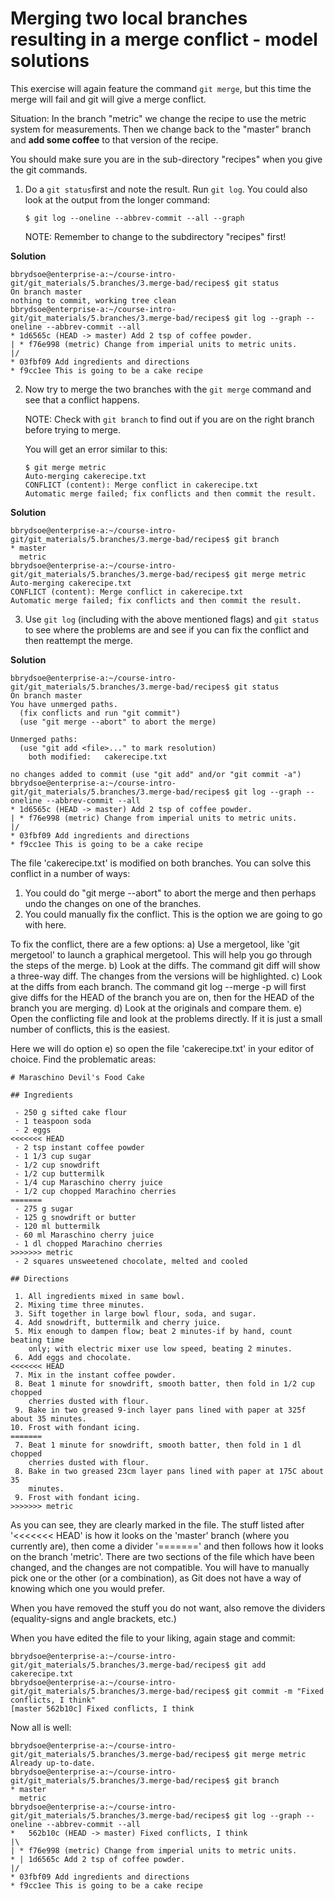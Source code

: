 # Merging two local branches resulting in a merge conflict - model solutions 

This exercise will again feature the command `git merge`, but this time the merge will fail and git will give a merge conflict. 

Situation: In the branch "metric" we change the recipe to use the metric system for measurements. Then we change back to the "master" branch and **add some coffee** to that version of the recipe.

You should make sure you are in the sub-directory "recipes" when you give the git commands. 

1. Do a `git status`first and note the result. Run `git log`. You could also look at the output from the longer command: 
   
   ```
   $ git log --oneline --abbrev-commit --all --graph
   ```

   NOTE: Remember to change to the subdirectory "recipes" first!

**Solution**

```shell
bbrydsoe@enterprise-a:~/course-intro-git/git_materials/5.branches/3.merge-bad/recipes$ git status
On branch master
nothing to commit, working tree clean
bbrydsoe@enterprise-a:~/course-intro-git/git_materials/5.branches/3.merge-bad/recipes$ git log --graph --oneline --abbrev-commit --all
* 1d6565c (HEAD -> master) Add 2 tsp of coffee powder.
| * f76e998 (metric) Change from imperial units to metric units.
|/  
* 03fbf09 Add ingredients and directions
* f9cc1ee This is going to be a cake recipe
```

2. Now try to merge the two branches with the `git merge` command and see that a conflict happens. 

   NOTE: Check with `git branch` to find out if you are on the right branch before trying to merge.

   You will get an error similar to this: 

   ```
   $ git merge metric
   Auto-merging cakerecipe.txt
   CONFLICT (content): Merge conflict in cakerecipe.txt
   Automatic merge failed; fix conflicts and then commit the result.
   ```

**Solution**

```shell
bbrydsoe@enterprise-a:~/course-intro-git/git_materials/5.branches/3.merge-bad/recipes$ git branch
* master
  metric
bbrydsoe@enterprise-a:~/course-intro-git/git_materials/5.branches/3.merge-bad/recipes$ git merge metric
Auto-merging cakerecipe.txt
CONFLICT (content): Merge conflict in cakerecipe.txt
Automatic merge failed; fix conflicts and then commit the result.
```

3. Use `git log` (including with the above mentioned flags) and `git status` to see where the problems are and see if you can fix the conflict and then reattempt the merge.

**Solution**

```shell
bbrydsoe@enterprise-a:~/course-intro-git/git_materials/5.branches/3.merge-bad/recipes$ git status
On branch master
You have unmerged paths.
  (fix conflicts and run "git commit")
  (use "git merge --abort" to abort the merge)

Unmerged paths:
  (use "git add <file>..." to mark resolution)
	both modified:   cakerecipe.txt

no changes added to commit (use "git add" and/or "git commit -a")
bbrydsoe@enterprise-a:~/course-intro-git/git_materials/5.branches/3.merge-bad/recipes$ git log --graph --oneline --abbrev-commit --all
* 1d6565c (HEAD -> master) Add 2 tsp of coffee powder.
| * f76e998 (metric) Change from imperial units to metric units.
|/  
* 03fbf09 Add ingredients and directions
* f9cc1ee This is going to be a cake recipe
```

The file 'cakerecipe.txt' is modified on both branches. You can solve this conflict in a number of ways: 
1) You could do "git merge --abort" to abort the merge and then perhaps undo the changes on one of the branches. 
2) You could manually fix the conflict. This is the option we are going to go with here. 

To fix the conflict, there are a few options: 
a) Use a mergetool, like 'git mergetool' to launch a graphical mergetool. This will help you go through the steps of the merge. 
b) Look at the diffs. The command git diff will show a three-way diff. The changes from the versions will be highlighted. 
c) Look at the diffs from each branch. The command git log --merge -p <path> will first give diffs for the HEAD of the branch you are on, then for the HEAD of the branch you are merging. 
d) Look at the originals and compare them. 
e) Open the conflicting file and look at the problems directly. If it is just a small number of conflicts, this is the easiest. 

Here we will do option e) so open the file 'cakerecipe.txt' in your editor of choice. Find the problematic areas: 

```shell
# Maraschino Devil's Food Cake

## Ingredients

 - 250 g sifted cake flour
 - 1 teaspoon soda
 - 2 eggs
<<<<<<< HEAD
 - 2 tsp instant coffee powder
 - 1 1/3 cup sugar
 - 1/2 cup snowdrift
 - 1/2 cup buttermilk
 - 1/4 cup Maraschino cherry juice
 - 1/2 cup chopped Marachino cherries
=======
 - 275 g sugar
 - 125 g snowdrift or butter
 - 120 ml buttermilk
 - 60 ml Maraschino cherry juice
 - 1 dl chopped Marachino cherries
>>>>>>> metric
 - 2 squares unsweetened chocolate, melted and cooled

## Directions

 1. All ingredients mixed in same bowl.
 2. Mixing time three minutes.
 3. Sift together in large bowl flour, soda, and sugar.
 4. Add snowdrift, buttermilk and cherry juice.
 5. Mix enough to dampen flow; beat 2 minutes-if by hand, count beating time
    only; with electric mixer use low speed, beating 2 minutes.
 6. Add eggs and chocolate.
<<<<<<< HEAD
 7. Mix in the instant coffee powder.
 8. Beat 1 minute for snowdrift, smooth batter, then fold in 1/2 cup chopped
    cherries dusted with flour.
 9. Bake in two greased 9-inch layer pans lined with paper at 325f about 35 minutes.
10. Frost with fondant icing.
=======
 7. Beat 1 minute for snowdrift, smooth batter, then fold in 1 dl chopped
    cherries dusted with flour.
 8. Bake in two greased 23cm layer pans lined with paper at 175C about 35
    minutes.
 9. Frost with fondant icing.
>>>>>>> metric
```

As you can see, they are clearly marked in the file. The stuff listed after '<<<<<<< HEAD' is how it looks on the 'master' branch (where you currently are), then come a divider '=======' and then follows how it looks on the branch 'metric'. There are two sections of the file which have been changed, and the changes are not compatible. You will have to manually pick one or the other (or a combination), as Git does not have a way of knowing which one you would prefer. 

When you have removed the stuff you do not want, also remove the dividers (equality-signs and angle brackets, etc.) 

When you have edited the file to your liking, again stage and commit: 

```shell
bbrydsoe@enterprise-a:~/course-intro-git/git_materials/5.branches/3.merge-bad/recipes$ git add cakerecipe.txt 
bbrydsoe@enterprise-a:~/course-intro-git/git_materials/5.branches/3.merge-bad/recipes$ git commit -m "Fixed conflicts, I think"
[master 562b10c] Fixed conflicts, I think
```

Now all is well: 

```shell
bbrydsoe@enterprise-a:~/course-intro-git/git_materials/5.branches/3.merge-bad/recipes$ git merge metric
Already up-to-date.
bbrydsoe@enterprise-a:~/course-intro-git/git_materials/5.branches/3.merge-bad/recipes$ git branch
* master
  metric
bbrydsoe@enterprise-a:~/course-intro-git/git_materials/5.branches/3.merge-bad/recipes$ git log --graph --oneline --abbrev-commit --all
*   562b10c (HEAD -> master) Fixed conflicts, I think
|\  
| * f76e998 (metric) Change from imperial units to metric units.
* | 1d6565c Add 2 tsp of coffee powder.
|/  
* 03fbf09 Add ingredients and directions
* f9cc1ee This is going to be a cake recipe
```

